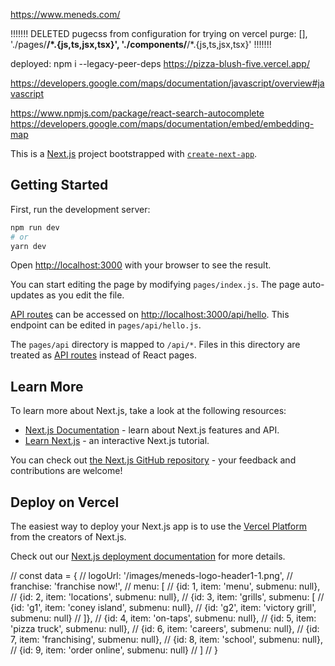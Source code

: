 https://www.meneds.com/

!!!!!!!
DELETED pugecss from configuration for trying on vercel purge: [],
'./pages/**/\*.{js,ts,jsx,tsx}', './components/**/\*.{js,ts,jsx,tsx}'
!!!!!!!

deployed:
npm i --legacy-peer-deps
https://pizza-blush-five.vercel.app/

https://developers.google.com/maps/documentation/javascript/overview#javascript

https://www.npmjs.com/package/react-search-autocomplete
https://developers.google.com/maps/documentation/embed/embedding-map

This is a [Next.js](https://nextjs.org/) project bootstrapped with [`create-next-app`](https://github.com/vercel/next.js/tree/canary/packages/create-next-app).

## Getting Started

First, run the development server:

```bash
npm run dev
# or
yarn dev
```

Open [http://localhost:3000](http://localhost:3000) with your browser to see the result.

You can start editing the page by modifying `pages/index.js`. The page auto-updates as you edit the file.

[API routes](https://nextjs.org/docs/api-routes/introduction) can be accessed on [http://localhost:3000/api/hello](http://localhost:3000/api/hello). This endpoint can be edited in `pages/api/hello.js`.

The `pages/api` directory is mapped to `/api/*`. Files in this directory are treated as [API routes](https://nextjs.org/docs/api-routes/introduction) instead of React pages.

## Learn More

To learn more about Next.js, take a look at the following resources:

- [Next.js Documentation](https://nextjs.org/docs) - learn about Next.js features and API.
- [Learn Next.js](https://nextjs.org/learn) - an interactive Next.js tutorial.

You can check out [the Next.js GitHub repository](https://github.com/vercel/next.js/) - your feedback and contributions are welcome!

## Deploy on Vercel

The easiest way to deploy your Next.js app is to use the [Vercel Platform](https://vercel.com/new?utm_medium=default-template&filter=next.js&utm_source=create-next-app&utm_campaign=create-next-app-readme) from the creators of Next.js.

Check out our [Next.js deployment documentation](https://nextjs.org/docs/deployment) for more details.

// const data = {
// logoUrl: '/images/meneds-logo-header1-1.png',
// franchise: 'franchise now!',
// menu: [
// {id: 1, item: 'menu', submenu: null},
// {id: 2, item: 'locations', submenu: null},
// {id: 3, item: 'grills', submenu: [
// {id: 'g1', item: 'coney island', submenu: null},
// {id: 'g2', item: 'victory grill', submenu: null}
// ]},
// {id: 4, item: 'on-taps', submenu: null},
// {id: 5, item: 'pizza truck', submenu: null},
// {id: 6, item: 'careers', submenu: null},
// {id: 7, item: 'franchising', submenu: null},
// {id: 8, item: 'school', submenu: null},
// {id: 9, item: 'order online', submenu: null}
// ]
// }
